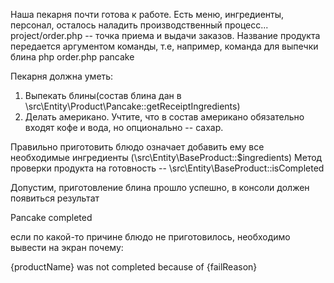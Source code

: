 Наша пекарня почти готова к работе. Есть меню, ингредиенты, персонал, осталось наладить производственный процесс... project/order.php -- точка приема и выдачи заказов. Название продукта передается аргументом команды, т.е, например, команда для выпечки блина
php order.php pancake

Пекарня должна уметь:
1. Выпекать блины(состав блина дан в \src\Entity\Product\Pancake::getReceiptIngredients)
2. Делать американо. Учтите, что в состав американо обязательно входят кофе и вода, но опционально -- сахар.

Правильно приготовить блюдо означает добавить ему все необходимые ингредиенты (\src\Entity\BaseProduct::$ingredients)
Метод проверки продукта на готовность -- \src\Entity\BaseProduct::isCompleted

Допустим, приготовление блина прошло успешно, в консоли должен появиться результат

Pancake completed

если по какой-то причине блюдо не приготовилось, необходимо вывести на экран почему: 

{productName} was not completed because of {failReason}
